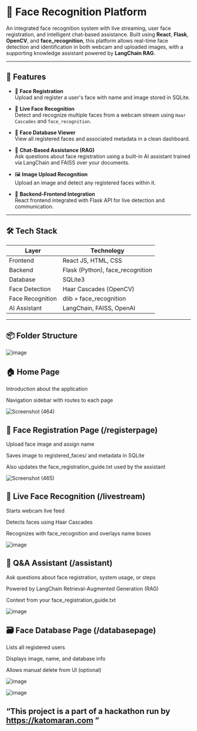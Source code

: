 # 📌 Face Recognition Platform

An integrated face recognition system with live streaming, user face registration, and intelligent chat-based assistance. Built using **React**, **Flask**, **OpenCV**, and **face_recognition**, this platform allows real-time face detection and identification in both webcam and uploaded images, with a supporting knowledge assistant powered by **LangChain RAG**.

---

## 🚀 Features

- 🔐 **Face Registration**  
  Upload and register a user's face with name and image stored in SQLite.

- 🎥 **Live Face Recognition**  
  Detect and recognize multiple faces from a webcam stream using `Haar Cascades` and `face_recognition`.

- 📁 **Face Database Viewer**  
  View all registered faces and associated metadata in a clean dashboard.

- 🤖 **Chat-Based Assistance (RAG)**  
  Ask questions about face registration using a built-in AI assistant trained via LangChain and FAISS over your documents.

- 🖼️ **Image Upload Recognition**  
  Upload an image and detect any registered faces within it.

- 🔗 **Backend-Frontend Integration**  
  React frontend integrated with Flask API for live detection and communication.

---

## 🛠️ Tech Stack

| Layer         | Technology                      |
|--------------|----------------------------------|
| Frontend     | React JS, HTML, CSS              |
| Backend      | Flask (Python), face_recognition |
| Database     | SQLite3                          |
| Face Detection | Haar Cascades (OpenCV)         |
| Face Recognition | dlib + face_recognition      |
| AI Assistant | LangChain, FAISS, OpenAI         |

---

## 📦 Folder Structure

![image](https://github.com/user-attachments/assets/8764c173-6c0e-4abb-bd30-10d083c1c3c1)

## 🏠 Home Page
Introduction about the application

Navigation sidebar with routes to each page

![Screenshot (464)](https://github.com/user-attachments/assets/488e24e4-d447-45df-8c8e-2af9c588ca4a)

## 📝 Face Registration Page (/registerpage)
Upload face image and assign name

Saves image to registered_faces/ and metadata in SQLite

Also updates the face_registration_guide.txt used by the assistant

![Screenshot (465)](https://github.com/user-attachments/assets/7bfa213f-6f07-476f-8104-6bb2a2a0d20e)

## 🎥 Live Face Recognition (/livestream)
Starts webcam live feed

Detects faces using Haar Cascades

Recognizes with face_recognition and overlays name boxes

![image](https://github.com/user-attachments/assets/d3dd04f2-0267-43ae-998c-c940c15ce23f)

## 🧠 Q&A Assistant (/assistant)
Ask questions about face registration, system usage, or steps

Powered by LangChain Retrieval-Augmented Generation (RAG)

Context from your face_registration_guide.txt

![image](https://github.com/user-attachments/assets/fcb2d713-9d21-4fd4-88ee-c193b5cce06c)


## 🗃️ Face Database Page (/databasepage)
Lists all registered users

Displays image, name, and database info

Allows manual delete from UI (optional)

![image](https://github.com/user-attachments/assets/6f62cbe2-f927-4bdf-881d-45f89c4dfa36)


![image](https://github.com/user-attachments/assets/f0688941-7b91-4020-b1ac-c938853f8c57)


## “This project is a part of a hackathon run by https://katomaran.com ”

